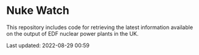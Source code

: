 # Nuke Watch

This repository includes code for retrieving the latest information available on the output of EDF nuclear power plants in the UK.

Last updated: 2022-08-29 00:59